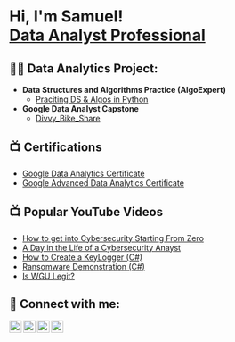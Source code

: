 <h1>Hi, I'm Samuel! <br/><a href="https://www.linkedin.com/in/kingstrybe/">Data Analyst Professional</a>
  
<h2>👨‍💻 Data Analytics Project:</h2>

- <b>Data Structures and Algorithms Practice (AlgoExpert)</b>
  - [Praciting DS & Algos in Python](https://github.com/joshmadakor1/Algorithms-Practice)
- <b>Google Data Analyst Capstone</b>
  - [Divvy_Bike_Share](https://github.com/kingstrybe/Google-Data-Analytics-Certificate-Course-Capstone-)

<h2>📺 Certifications</h2>

- [Google Data Analytics Certificate](https://coursera.org/share/3086942477f3673292f1bcf3a1931651)
- [Google Advanced Data Analytics Certificate](https://coursera.org/share/726c33a0ed97dae85787ab039199a667) 

<h2>📺 Popular YouTube Videos</h2>

- [How to get into Cybersecurity Starting From Zero](https://www.youtube.com/watch?v=a83ASGn_V_s)
- [A Day in the Life of a Cybersecurity Anayst](https://www.youtube.com/watch?v=uHy3oM7NnoU)
- [How to Create a KeyLogger (C#)](https://www.youtube.com/watch?v=N-L9hklSlNk)
- [Ransomware Demonstration (C#)](https://www.youtube.com/watch?v=OfvdQeh79s0)
- [Is WGU Legit?](https://www.youtube.com/watch?v=E2MwRWxDBkA)

<h2> 🤳 Connect with me:</h2>

[<img align="left" alt="Kingstrybe | YouTube" width="22px" src="https://cdn.jsdelivr.net/npm/simple-icons@v3/icons/youtube.svg" />][youtube]
[<img align="left" alt="kingstrybe | Twitter" width="22px" src="https://cdn.jsdelivr.net/npm/simple-icons@v3/icons/twitter.svg" />][twitter]
[<img align="left" alt="kingstrybe | LinkedIn" width="22px" src="https://cdn.jsdelivr.net/npm/simple-icons@v3/icons/linkedin.svg" />][linkedin]
[<img align="left" alt="kingstrybe_mc | Instagram" width="22px" src="https://cdn.jsdelivr.net/npm/simple-icons@v3/icons/instagram.svg" />][instagram]

[twitter]: https://twitter.com/kingstrybe
[youtube]: https://www.youtube.com/c/kingstrybe
[instagram]: https://www.instagram.com/kingstrybe_mc/
[linkedin]: https://linkedin.com/in/kingstrybe

<!--
**joshmadakor1/joshmadakor1** is a ✨ _special_ ✨ repository because its `README.md` (this file) appears on your GitHub profile.

Here are some ideas to get you started:

- 🔭 I’m currently working on ...
- 🌱 I’m currently learning ...
- 👯 I’m looking to collaborate on ...
- 🤔 I’m looking for help with ...
- 💬 Ask me about ...
- 📫 How to reach me: ...
- 😄 Pronouns: ...
- ⚡ Fun fact: ...
-->
